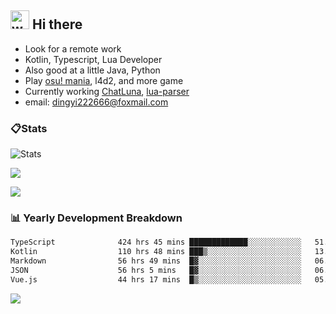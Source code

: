 ## <img alt="wave" src="https://raw.githubusercontent.com/MartinHeinz/MartinHeinz/master/wave.gif" width="30px"> Hi there

- Look for a remote work
- Kotlin, Typescript, Lua Developer
- Also good at a little Java, Python
- Play [osu! mania](https://osu.ppy.sh/users/29808669), l4d2, and more game
- Currently working [ChatLuna](https://github.com/ChatLunaLab), [lua-parser](https://github.com/dingyi222666/lua-parser)
- email: [dingyi222666@foxmail.com](mailto:dingyi222666@foxmail.com)

### 📋Stats

![Stats](https://github-readme-stats.vercel.app/api?username=dingyi222666&show_icons=true&icon_color=47A69E&title_color=47A69E&count_private=true)    

![](https://api.githubtrends.io/user/svg/dingyi222666/langs?time_range=one_year&include_private=True&loc_metric=changed&theme=classic)

![](http://github-profile-summary-cards.vercel.app/api/cards/productive-time?username=dingyi222666&theme=nord_dark&utcOffset=8)

### 📊 Yearly Development Breakdown

<!--START_SECTION:waka-->

```txt
TypeScript              424 hrs 45 mins █████████████░░░░░░░░░░░░   51.65 %
Kotlin                  110 hrs 48 mins ███▒░░░░░░░░░░░░░░░░░░░░░   13.47 %
Markdown                56 hrs 49 mins  █▓░░░░░░░░░░░░░░░░░░░░░░░   06.91 %
JSON                    56 hrs 5 mins   █▓░░░░░░░░░░░░░░░░░░░░░░░   06.82 %
Vue.js                  44 hrs 17 mins  █▒░░░░░░░░░░░░░░░░░░░░░░░   05.39 %
```

<!--END_SECTION:waka-->

![](https://komarev.com/ghpvc/?username=dingyi222666)
